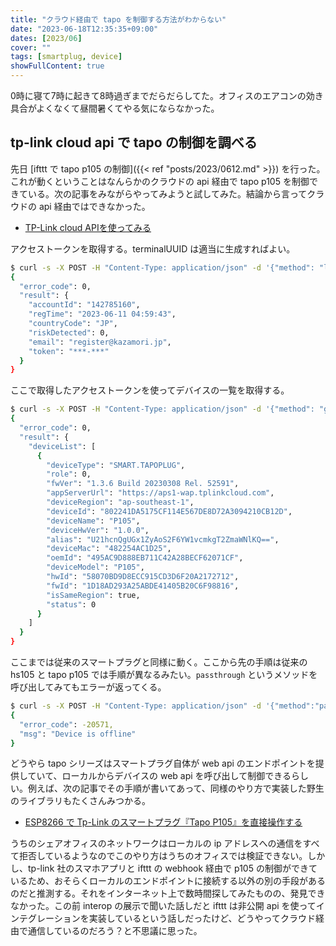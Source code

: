 ```yaml
---
title: "クラウド経由で tapo を制御する方法がわからない"
date: "2023-06-18T12:35:35+09:00"
dates: [2023/06]
cover: ""
tags: [smartplug, device]
showFullContent: true
---
```


0時に寝て7時に起きて8時過ぎまでだらだらしてた。オフィスのエアコンの効き具合がよくなくて昼間暑くてやる気にならなかった。

## tp-link cloud api で tapo の制御を調べる

先日 [ifttt で tapo p105 の制御]({{< ref "posts/2023/0612.md" >}}) を行った。これが動くということはなんらかのクラウドの api 経由で tapo p105 を制御できている。次の記事をみながらやってみようと試してみた。結論から言ってクラウドの api 経由ではできなかった。

* [TP-Link cloud APIを使ってみる](https://zenn.dev/book000/articles/tp-link-cloud-api)

アクセストークンを取得する。terminalUUID は適当に生成すればよい。

```bash
$ curl -s -X POST -H "Content-Type: application/json" -d '{"method": "login", "params": {"appType": "iphone", "cloudUserName": "register@kazamori.jp", "cloudPassword": "***", "terminalUUID": "bf63e1d0-d5dc-4636-abf1-7eeada585935"}}' https://wap.tplinkcloud.com/ | jq .
{
  "error_code": 0,
  "result": {
    "accountId": "142785160",
    "regTime": "2023-06-11 04:59:43",
    "countryCode": "JP",
    "riskDetected": 0,
    "email": "register@kazamori.jp",
    "token": "***-***"
  }
}
```

ここで取得したアクセストークンを使ってデバイスの一覧を取得する。

```bash
$ curl -s -X POST -H "Content-Type: application/json" -d '{"method": "getDeviceList"}' https://wap.tplinkcloud.com/?token=***-*** | jq .
{
  "error_code": 0,
  "result": {
    "deviceList": [
      {
        "deviceType": "SMART.TAPOPLUG",
        "role": 0,
        "fwVer": "1.3.6 Build 20230308 Rel. 52591",
        "appServerUrl": "https://aps1-wap.tplinkcloud.com",
        "deviceRegion": "ap-southeast-1",
        "deviceId": "802241DA5175CF114E567DE8D72A3094210CB12D",
        "deviceName": "P105",
        "deviceHwVer": "1.0.0",
        "alias": "U21hcnQgUGx1ZyAoS2F6YW1vcmkgT2ZmaWNlKQ==",
        "deviceMac": "482254AC1D25",
        "oemId": "495AC9D888EB711C42A28BECF62071CF",
        "deviceModel": "P105",
        "hwId": "58070BD9D8ECC915CD3D6F20A2172712",
        "fwId": "1D18AD293A25ABDE41405B20C6F98816",
        "isSameRegion": true,
        "status": 0
      }
    ]
  }
}
```

ここまでは従来のスマートプラグと同様に動く。ここから先の手順は従来の hs105 と tapo p105 では手順が異なるみたい。`passthrough` というメソッドを呼び出してみてもエラーが返ってくる。

```bash
$ curl -s -X POST -H "Content-Type: application/json" -d '{"method":"passthrough", "params": {"deviceId": "802241DA5175CF114E567DE8D72A3094210CB12D", "requestData": "{\"system\":{\"get_sysinfo\":null},\"emeter\":{\"get_realtime\":null}}"}}' https://wap.tplinkcloud.com/?token=***-*** | jq .
{
  "error_code": -20571,
  "msg": "Device is offline"
}
```

どうやら tapo シリーズはスマートプラグ自体が web api のエンドポイントを提供していて、ローカルからデバイスの web api を呼び出して制御できるらしい。例えば、次の記事でその手順が書いてあって、同様のやり方で実装した野生のライブラリもたくさんみつかる。

* [ESP8266 で Tp-Link のスマートプラグ『Tapo P105』を直接操作する](https://guminote.sakura.ne.jp/archives/911)

うちのシェアオフィスのネットワークはローカルの ip アドレスへの通信をすべて拒否しているようなのでこのやり方はうちのオフィスでは検証できない。しかし、tp-link 社のスマホアプリと ifttt の webhook 経由で p105 の制御ができているため、おそらくローカルのエンドポイントに接続する以外の別の手段があるのだと推測する。それをインターネット上で数時間探してみたものの、発見できなかった。この前 interop の展示で聞いた話しだと ifttt は非公開 api を使ってインテグレーションを実装しているという話しだったけど、どうやってクラウド経由で通信しているのだろう？と不思議に思った。
